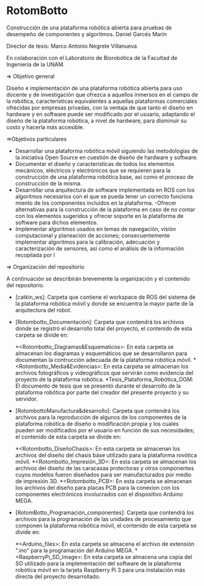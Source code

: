 # RotomBotto

Construcción de una plataforma robótica abierta para pruebas de desempeño de componentes y algoritmos.
Daniel Garcés Marín

Director de tesis: Marco Antonio Negrete Villanueva

En colaboración con el Laboratorio de Biorobótica de la Facultad de Ingeniería de la UNAM.

=> Objetivo general

Diseño e implementación de una plataforma robótica abierta para uso docente y de investigación que ofrezca a aquellos inmersos en el campo de la robótica, características equivalentes a aquellas plataformas comerciales ofrecidas por empresas privadas, con la ventaja de que tanto el diseño en hardware y en software puede ser modificado por el usuario, adaptando el diseño de la plataforma robótica, a nivel de hardware, para disminuir su costo y hacerla más accesible.

=>Objetivos particulares

- Desarrollar una plataforma robótica móvil siguiendo las metodologías de la iniciativa Open Source en cuestión de diseño de hardware y software.
- Documentar el diseño y características de todos los elementos mecánicos, eléctricos y electrónicos que se requieren para la construcción de una plataforma robótica base, así como el proceso de construcción de la misma.
- Desarrollar una arquitectura de software implementada en ROS con los algoritmos necesarios con el que se pueda tener un correcto funciona miento de los componentes incluidos en la plataforma.
-Ofrecer alternativas para la construcción de la plataforma en caso de no contar con los elementos sugeridos y ofrecer soporte en la plataforma de software para dichos elementos.
- Implementar algoritmos usados en temas de navegación, visión computacional y planeación de acciones; consecuentemente implementar algoritmos para la calibración, adecuación y caracterización de sensores, así como el análisis de la información recopilada por l


=> Organización del repositorio


A continuación se describirán brevemente la organización y el contenido del repositorio.

- [catkin_ws]: Carpeta que contiene el workspace de ROS del sistema de la plataforma robótica móvil y donde se encuentra la mayor parte de la arquitectura del robot.


- [Rotombotto_Documentación]: Carpeta que contendrá los archivos donde se registró el desarrollo total del proyecto, el contenido de esta carpeta se divide en:

	*<Rotombotto_Diagramas&Esquematicos>: En esta carpeta se almacenan los diagramas y esquemáticos que se desarrollaron para documentan la contrucción adecuada de la plataforma robótica móvil.
	*<Rotombotto_Media&Evidencias>: En esta carpeta se almacenan los archivos fotográficos y videográficos que servirán como evidencia del proyecto de la plataforma robótica.
	*Tesis_Plataforma_Robótica_DGM: El documento de tesis que se presentó durante el desarrollo de la plataforma robótica por parte del creador del presente proyecto y su servidor. 


- [RotombottoManufactura&desarrollo]: Carpeta que contendrá los archivos para la reproducción de algunos de los componentes de la plataforma robótica de diseño o modificación propia y los cuales pueden ser modificados por el usuario en función de sus necesidades; el contenido de esta carpeta se divide en:

	*<Rotombotto_DiseñoChasis>: En esta carpeta se almacenan los archivos del diseño del chasis báse utilizado para la plataforma rovótica móvil.
	*<Rotombotto_Impresión_3D>: En esta carpeta se almacenan los archivos del diseño de las caracasaa protectoras y otros componentes cuyos modelos fueron diseñados para ser manufacturados por medio de impresión 3D.
	*<Rotombotto_PCB>: En esta carpeta se almacenan los archivos del diseño para placas PCB para la conexion con los componentes electrónicos involucrados con el dispositivo Arduino MEGA.


- [RotomBotto_Programación_componentes]:  Carpeta que contendrá los archivos para la programación de las unidades de procesamiento que componen la plataforma robótica móvil, el contenido de esta carpeta se divide en:

	*<Arduino_files>: En esta carpeta se almacena el archivo de extensión ".ino" para la programación del Arduino MEGA.
	*<RaspberryPi_SD_Image>: En esta carpeta se almacena una copia del SO utilizado para la implementación del software de la plataforma robótica móvil en la tarjeta Raspberry Pi 3 para una instalación más directa del proyecto desarrollado.

